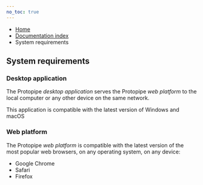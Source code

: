 ```yaml
---
no_toc: true
---
```


<ul class="breadcrumb">
    <li><a href="">Home</a></li>
    <li><a href="documentation">Documentation index</a></li>
    <li>System requirements</li>
</ul>

## System requirements

### Desktop application

The Protopipe *desktop application* serves the Protopipe *web platform* to the local computer or any other device on the same network.

This application is compatible with the latest version of <i class="icon-windows"></i>Windows and <i class="icon-apple"></i>macOS

### Web platform

The Protopipe *web platform* is compatible with the latest version of the most popular web browsers, on any operating system, on any device:

* <i class="icon-chrome"></i> Google Chrome
* <i class="icon-safari"></i> Safari
* <i class="icon-firefox"></i> Firefox
